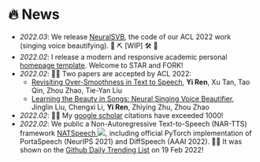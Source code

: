 # 🔥 News
- *2022.03*: We release [NeuralSVB](https://github.com/MoonInTheRiver/NeuralSVB), the code of our ACL 2022 work (singing voice beautifying). 🚧 ⛏️ \[WIP\] 🛠️ 👷 
- *2022.02*: I release a modern and responsive academic personal [homepage template](https://github.com/RayeRen/acad-homepage.github.io). Welcome to STAR and FORK!
- *2022.02*: 🎉🎉 Two papers are accepted by ACL 2022:
  - [Revisiting Over-Smoothness in Text to Speech](https://arxiv.org/abs/2202.13066), **Yi Ren**, Xu Tan, Tao Qin, Zhou Zhao, Tie-Yan Liu
  - [Learning the Beauty in Songs: Neural Singing Voice Beautifier](https://arxiv.org/abs/2202.13277), Jinglin Liu, Chengxi Li, **Yi Ren**, Zhiying Zhu, Zhou Zhao
- *2022.02*: 🎉🎉 My [google scholar](https://scholar.google.com/citations?user=4FA6C0AAAAAJ) citations have exceeded 1000!
- *2022.02*: We public a Non-Autoregressive Text-to-Speech (NAR-TTS) framework [NATSpeech ![](https://img.shields.io/github/stars/NATSpeech/NATSpeech?style=social)](https://github.com/NATSpeech/NATSpeech), including official PyTorch implementation of PortaSpeech (NeurIPS 2021) and DiffSpeech (AAAI 2022). 🎉🎉 It was shown on the [Github Daily Trending List](https://github.motakasoft.com/trending/?d=2022-02-19&l=all) on 19 Feb 2022!